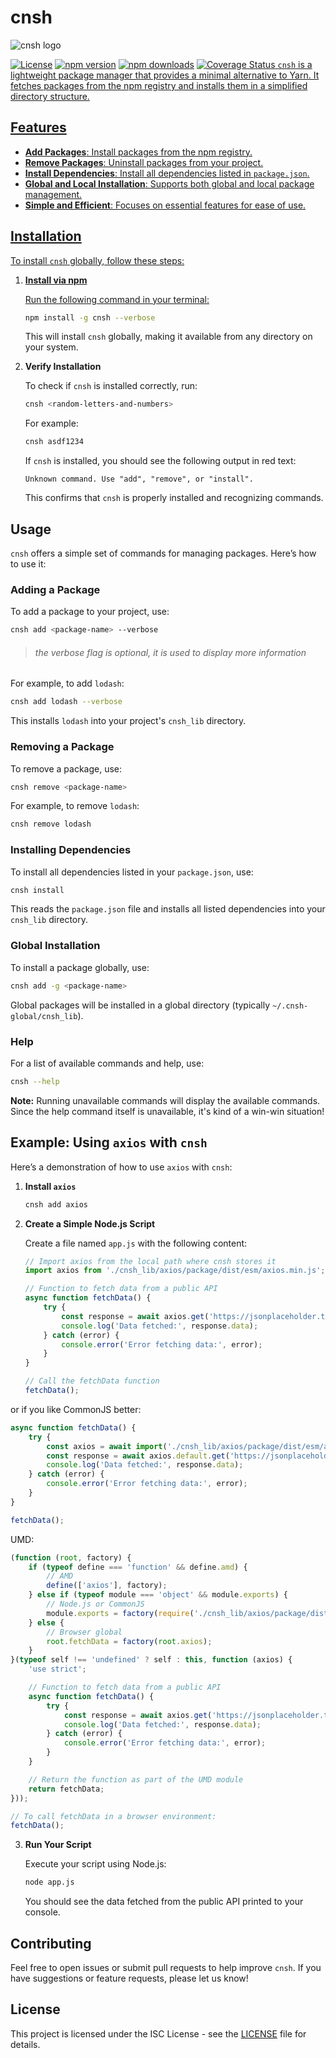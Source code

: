 
# cnsh
            
<img src="assets/logo.svg" alt="cnsh logo" class="lol">

[![License](https://img.shields.io/npm/l/cnsh)](https://opensource.org/licenses/ISC)
[![npm version](https://img.shields.io/npm/v/cnsh)](https://www.npmjs.com/package/cnsh)
[![npm downloads](https://img.shields.io/npm/dt/cnsh)](https://www.npmjs.com/package/cnsh)
<a href="https://coveralls.io/github/linuxfandudeguy/cnsh"><img src="https://img.shields.io/coveralls/linuxfandudeguy/cnsh" alt="Coverage Status">
`cnsh` is a lightweight package manager that provides a minimal alternative to Yarn. It fetches packages from the npm registry and installs them in a simplified directory structure.

## Features

- **Add Packages**: Install packages from the npm registry.
- **Remove Packages**: Uninstall packages from your project.
- **Install Dependencies**: Install all dependencies listed in `package.json`.
- **Global and Local Installation**: Supports both global and local package management.
- **Simple and Efficient**: Focuses on essential features for ease of use.

## Installation

To install `cnsh` globally, follow these steps:

1. **Install via npm**

   Run the following command in your terminal:

   ```bash
   npm install -g cnsh --verbose
   ```

   This will install `cnsh` globally, making it available from any directory on your system.

2. **Verify Installation**

   To check if `cnsh` is installed correctly, run:

   ```bash
   cnsh <random-letters-and-numbers>
   ```

   For example:

   ```bash
   cnsh asdf1234
   ```

   If `cnsh` is installed, you should see the following output in red text:

   ```
   Unknown command. Use "add", "remove", or "install".
   ```

   This confirms that `cnsh` is properly installed and recognizing commands.

## Usage

`cnsh` offers a simple set of commands for managing packages. Here’s how to use it:

### Adding a Package

To add a package to your project, use:

```bash
cnsh add <package-name> --verbose
```
> ###### the verbose flag is optional, it is used to display more information

For example, to add `lodash`:

```bash
cnsh add lodash --verbose
```

This installs `lodash` into your project's `cnsh_lib` directory.

### Removing a Package

To remove a package, use:

```bash
cnsh remove <package-name>
```

For example, to remove `lodash`:

```bash
cnsh remove lodash
```

### Installing Dependencies

To install all dependencies listed in your `package.json`, use:

```bash
cnsh install
```

This reads the `package.json` file and installs all listed dependencies into your `cnsh_lib` directory.

### Global Installation

To install a package globally, use:

```bash
cnsh add -g <package-name>
```

Global packages will be installed in a global directory (typically `~/.cnsh-global/cnsh_lib`).

### Help

For a list of available commands and help, use:

```bash
cnsh --help
```

**Note:** Running unavailable commands will display the available commands. Since the help command itself is unavailable, it's kind of a win-win situation!

## Example: Using `axios` with `cnsh`

Here’s a demonstration of how to use `axios` with `cnsh`:

1. **Install `axios`**

   ```bash
   cnsh add axios
   ```

2. **Create a Simple Node.js Script**

   Create a file named `app.js` with the following content:

   ```javascript
   // Import axios from the local path where cnsh stores it
   import axios from './cnsh_lib/axios/package/dist/esm/axios.min.js';

   // Function to fetch data from a public API
   async function fetchData() {
       try {
           const response = await axios.get('https://jsonplaceholder.typicode.com/posts/1');
           console.log('Data fetched:', response.data);
       } catch (error) {
           console.error('Error fetching data:', error);
       }
   }

   // Call the fetchData function
   fetchData();
   ```

or if you like CommonJS better:

```js
async function fetchData() {
    try {
        const axios = await import('./cnsh_lib/axios/package/dist/esm/axios.min.js');
        const response = await axios.default.get('https://jsonplaceholder.typicode.com/posts/1');
        console.log('Data fetched:', response.data);
    } catch (error) {
        console.error('Error fetching data:', error);
    }
}

fetchData();
```

UMD:

```js
(function (root, factory) {
    if (typeof define === 'function' && define.amd) {
        // AMD
        define(['axios'], factory);
    } else if (typeof module === 'object' && module.exports) {
        // Node.js or CommonJS
        module.exports = factory(require('./cnsh_lib/axios/package/dist/axios.js'));
    } else {
        // Browser global
        root.fetchData = factory(root.axios);
    }
}(typeof self !== 'undefined' ? self : this, function (axios) {
    'use strict';

    // Function to fetch data from a public API
    async function fetchData() {
        try {
            const response = await axios.get('https://jsonplaceholder.typicode.com/posts/1');
            console.log('Data fetched:', response.data);
        } catch (error) {
            console.error('Error fetching data:', error);
        }
    }

    // Return the function as part of the UMD module
    return fetchData;
}));

// To call fetchData in a browser environment:
fetchData();
```

3. **Run Your Script**

   Execute your script using Node.js:

   ```bash
   node app.js
   ```

   You should see the data fetched from the public API printed to your console.

## Contributing

Feel free to open issues or submit pull requests to help improve `cnsh`. If you have suggestions or feature requests, please let us know!

## License

This project is licensed under the ISC License - see the [LICENSE](LICENSE) file for details.

